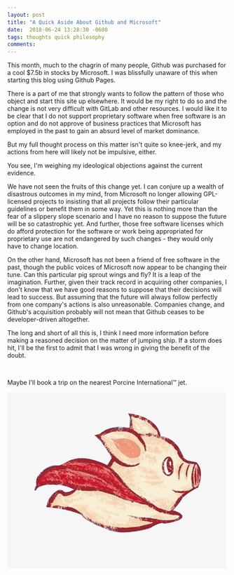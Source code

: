 ```yaml
---
layout: post
title: "A Quick Aside About Github and Microsoft"
date:  2018-06-24 13:28:30 -0600
tags: thoughts quick philosophy
comments: 
---
```

This month, much to the chagrin of many people, Github was purchased for a cool $7.5b in stocks by Microsoft. I was blissfully unaware of this when starting this blog using Github Pages.

There is a part of me that strongly wants to follow the pattern of those who object and start this site up elsewhere. It would be my right to do so and the change is not very difficult with GitLab and other resources. I would like it to be clear that I do not support proprietary software when free software is an option and do not approve of business practices that Microsoft has employed in the past to gain an absurd level of market dominance. 

But my full thought process on this matter isn't quite so knee-jerk, and my actions from here will likely not be impulsive, either.

You see, I'm weighing my ideological objections against the current evidence. 

We have not seen the fruits of this change yet. I can conjure up a wealth of disastrous outcomes in my mind, from Microsoft no longer allowing GPL-licensed projects to insisting that all projects follow their particular guidelines or benefit them in some way. Yet this is nothing more than the fear of a slippery slope scenario and I have no reason to suppose the future will be so catastrophic yet. And further, those free software licenses which do afford protection for the software or work being appropriated for proprietary use are not endangered by such changes - they would only have to change location.

On the other hand, Microsoft has not been a friend of free software in the past, though the public voices of Microsoft now appear to be changing their tune. Can this particular pig sprout wings and fly? It is a leap of the imagination. Further, given their track record in acquiring other companies, I don't know that we have good reasons to suppose that their decisions will lead to success. But assuming that the future will always follow perfectly from one company's actions is also unreasonable. Companies change, and Github's acquisition probably will not mean that Github ceases to be developer-driven altogether. 

The long and short of all this is, I think I need more information before making a reasoned decision on the matter of jumping ship. If a storm does hit, I'll be the first to admit that I was wrong in giving the benefit of the doubt. 

<br />

Maybe I'll book a trip on the nearest Porcine International&trade; jet.

![Stranger things have happened!](/media/images/flying-pig.jpg)



